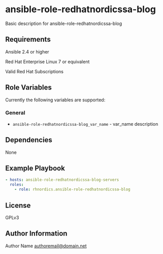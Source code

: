 ansible-role-redhatnordicssa-blog
===========

Basic description for ansible-role-redhatnordicssa-blog

Requirements
------------

Ansible 2.4 or higher

Red Hat Enterprise Linux 7 or equivalent

Valid Red Hat Subscriptions

Role Variables
--------------

Currently the following variables are supported:

### General

* `ansible-role-redhatnordicssa-blog_var_name` - var\_name description

Dependencies
------------

None

Example Playbook
----------------

```yaml
- hosts: ansible-role-redhatnordicssa-blog-servers
  roles:
    - role: rhnordics.ansible-role-redhatnordicssa-blog
```

License
-------

GPLv3

Author Information
------------------

Author Name <authoremail@domain.net>